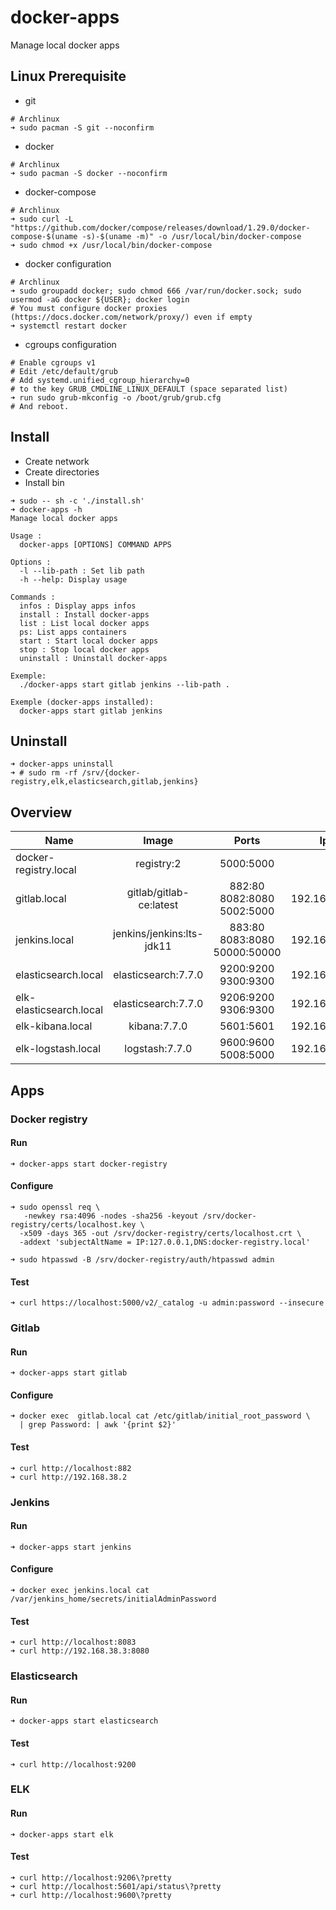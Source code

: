 # docker-apps
Manage local docker apps

## Linux Prerequisite
* git
```shell
# Archlinux
➜ sudo pacman -S git --noconfirm
```
* docker
```shell
# Archlinux
➜ sudo pacman -S docker --noconfirm
```
* docker-compose
```shell
# Archlinux
➜ sudo curl -L "https://github.com/docker/compose/releases/download/1.29.0/docker-compose-$(uname -s)-$(uname -m)" -o /usr/local/bin/docker-compose
➜ sudo chmod +x /usr/local/bin/docker-compose
```
* docker configuration
```shell
# Archlinux
➜ sudo groupadd docker; sudo chmod 666 /var/run/docker.sock; sudo usermod -aG docker ${USER}; docker login
# You must configure docker proxies (https://docs.docker.com/network/proxy/) even if empty
➜ systemctl restart docker
```

* cgroups configuration 
```shell
# Enable cgroups v1 
# Edit /etc/default/grub
# Add systemd.unified_cgroup_hierarchy=0 
# to the key GRUB_CMDLINE_LINUX_DEFAULT (space separated list)
➜ run sudo grub-mkconfig -o /boot/grub/grub.cfg 
# And reboot.
```

## Install
* Create network
* Create directories
* Install bin 

```shell
➜ sudo -- sh -c './install.sh'
➜ docker-apps -h            
Manage local docker apps
  
Usage : 
  docker-apps [OPTIONS] COMMAND APPS
  
Options :
  -l --lib-path : Set lib path
  -h --help: Display usage
  
Commands :
  infos : Display apps infos  
  install : Install docker-apps
  list : List local docker apps
  ps: List apps containers
  start : Start local docker apps
  stop : Stop local docker apps
  uninstall : Uninstall docker-apps  
  
Exemple: 
  ./docker-apps start gitlab jenkins --lib-path .
  
Exemple (docker-apps installed): 
  docker-apps start gitlab jenkins

```

## Uninstall
```shell
➜ docker-apps uninstall
➜ # sudo rm -rf /srv/{docker-registry,elk,elasticsearch,gitlab,jenkins}
```

## Overview

| Name   |      Image      |  Ports |  Ip |
|----------|:-------------:|:------:|:------:|
| docker-registry.local | registry:2 | 5000:5000 ||
| gitlab.local | gitlab/gitlab-ce:latest | 882:80 <br> 8082:8080 <br> 5002:5000 | 192.168.38.2 |
| jenkins.local | jenkins/jenkins:lts-jdk11 | 883:80 <br> 8083:8080 <br> 50000:50000 | 192.168.38.3 |
| elasticsearch.local | elasticsearch:7.7.0 | 9200:9200 <br> 9300:9300 | 192.168.38.5 |
| elk-elasticsearch.local| elasticsearch:7.7.0 | 9206:9200 <br> 9306:9300 | 192.168.38.6 |
| elk-kibana.local| kibana:7.7.0 | 5601:5601 | 192.168.38.7 |
| elk-logstash.local | logstash:7.7.0 | 9600:9600 <br> 5008:5000 | 192.168.38.8 |


## Apps

### Docker registry

#### Run
```shell
➜ docker-apps start docker-registry
```

#### Configure
```shell
➜ sudo openssl req \
   -newkey rsa:4096 -nodes -sha256 -keyout /srv/docker-registry/certs/localhost.key \
  -x509 -days 365 -out /srv/docker-registry/certs/localhost.crt \
  -addext 'subjectAltName = IP:127.0.0.1,DNS:docker-registry.local'

➜ sudo htpasswd -B /srv/docker-registry/auth/htpasswd admin
```

#### Test
```shell
➜ curl https://localhost:5000/v2/_catalog -u admin:password --insecure
```

### Gitlab

#### Run
```shell
➜ docker-apps start gitlab
```
#### Configure

```shell
➜ docker exec  gitlab.local cat /etc/gitlab/initial_root_password \
  | grep Password: | awk '{print $2}'
```

#### Test
```shell
➜ curl http://localhost:882
➜ curl http://192.168.38.2
```

### Jenkins

#### Run
```shell
➜ docker-apps start jenkins
```

#### Configure

```shell
➜ docker exec jenkins.local cat /var/jenkins_home/secrets/initialAdminPassword
```

#### Test
```shell
➜ curl http://localhost:8083
➜ curl http://192.168.38.3:8080
```

### Elasticsearch

#### Run
```shell
➜ docker-apps start elasticsearch
```

#### Test
```shell
➜ curl http://localhost:9200
```

### ELK

#### Run
```shell
➜ docker-apps start elk
```

#### Test
```shell
➜ curl http://localhost:9206\?pretty
➜ curl http://localhost:5601/api/status\?pretty
➜ curl http://localhost:9600\?pretty

```
